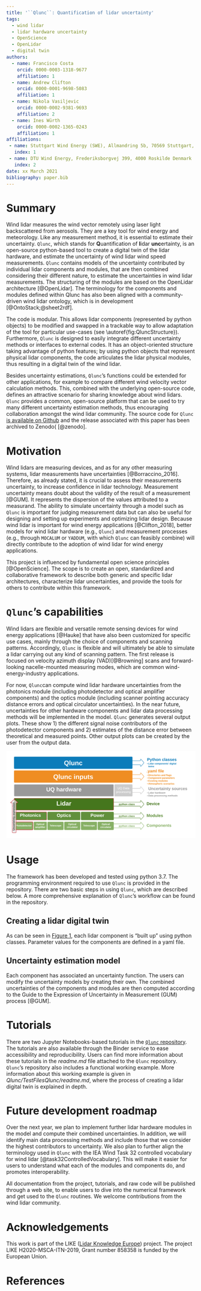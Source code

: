 ```yaml
---
title: '``Qlunc``: Quantification of lidar uncertainty'
tags:
  - wind lidar
  - lidar hardware uncertainty
  - OpenScience
  - OpenLidar
  - digital twin
authors:
  - name: Francisco Costa
	orcid: 0000-0003-1318-9677
	affiliation: 1
  - name: Andrew Clifton
	orcid: 0000-0001-9698-5083
	affiliation: 1
  - name: Nikola Vasiljevic
	orcid: 0000-0002-9381-9693
	affiliation: 2
  - name: Ines Würth
	orcid: 0000-0002-1365-0243
	affiliation: 1
affiliations:
 - name: Stuttgart Wind Energy (SWE), Allmandring 5b, 70569 Stuttgart, Germany
   index: 1
 - name: DTU Wind Energy, Frederiksborgvej 399, 4000 Roskilde Denmark 
   index: 2
date: xx March 2021
bibliography: paper.bib
---
```

# Summary
Wind lidar measures the wind vector remotely using laser light backscattered from aerosols. They are a key tool for wind energy and meteorology. Like any measurement method, it is essential to estimate their uncertainty.
``Qlunc``, which stands for **Q**uantification of **l**idar **unc**ertainty, is an open-source python-based tool to create a digital twin of the lidar hardware, and estimate the uncertainty of wind lidar wind speed measurements.
``Qlunc`` contains models of the uncertainty contributed by individual lidar components and modules, that are then combined considering their different nature, to estimate the uncertainties in wind lidar measurements. The structuring of the modules are based on the OpenLidar architecture [@OpenLidar]. The terminology for the components and modules defined within Qlunc has also been aligned with a community-driven wind lidar ontology, which is in development [@OntoStack;@sheet2rdf]. 

The code is modular. This allows lidar components (represented by python objects) to be modified and swapped in a trackable way to allow adaptation of the tool for particular use-cases (see \autoref{fig:QluncStructure}). Furthermore, ``Qlunc`` is designed to easily integrate different uncertainty methods or interfaces to external codes. It has an object-oriented structure taking advantage of python features; by using python objects that represent physical lidar components, the code articulates the lidar physical modules, thus resulting in a digital twin of the wind lidar. 

Besides uncertainty estimations, ``Qlunc``’s functions could be extended for other applications, for example to compare different  wind velocity vector calculation methods. This, combined with the underlying open-source code, defines an attractive scenario for sharing knowledge about wind lidars. 
``Qlunc`` provides a common, open-source platform that can be used to try many different uncertainty estimation methods, thus encouraging collaboration amongst the wind lidar community.
The source code for ``Qlunc`` [is available on Github](https://github.com/SWE-UniStuttgart/Qlunc) and the release associated with this paper has been archived to Zenodo( [@zenodo].

# Motivation
Wind lidars are measuring devices, and as for any other measuring systems, lidar measurements have uncertainties [@Borraccino_2016]. Therefore, as already stated, it is crucial to assess their measurements uncertainty, to increase confidence in lidar technology.
Measurement uncertainty means doubt about the validity of the result of a measurement [@GUM]. It represents the dispersion of the values attributed to a measurand. The ability to simulate uncertainty through a model such as ``Qlunc`` is important for judging measurement data but can also be useful for designing and setting up experiments and optimizing lidar design. Because wind lidar is important for wind energy applications [@Clifton_2018], better models for wind lidar hardware (e.g., ``Qlunc``) and measurement processes (e.g., through ``MOCALUM`` or ``YADDUM``, with which ``Qlunc`` can feasibly combine) will directly contribute to the adoption of wind lidar for wind energy applications. 

This project is influenced by fundamental open science principles [@OpenScience]. The scope is to create an open, standardized and collaborative framework to describe both generic and specific lidar architectures, characterize lidar uncertainties, and provide the tools for others to contribute within this framework. 
 
# ``Qlunc``’s capabilities
Wind lidars are flexible and versatile remote sensing devices for wind energy applications [@Hauke] that have also been customized for specific use cases, mainly through the choice of components and scanning patterns. Accordingly, ``Qlunc`` is flexible and will ultimately be able to simulate a lidar carrying out any kind of scanning pattern. The first release is focused on velocity azimuth display (VAD)[@Browning] scans and forward-looking nacelle-mounted measuring modes, which are common wind-energy-industry applications. 

For now, ``Qlunc``can compute wind lidar hardware uncertainties from the photonics module (including photodetector and optical amplifier components) and the optics module (including scanner pointing accuracy distance errors and optical circulator uncertainties). In the near future, uncertainties for other hardware components and lidar data processing methods will be implemented in the model.
``Qlunc`` generates several output plots. These show 1) the different signal noise contributors of the photodetector components and 2) estimates of the distance error between theoretical and measured points. Other output plots can be created by the user from the output data.
 
![Qlunc basic structure.\label{fig:QluncStructure}](Qlunc_BasicStructure_diagram.png)
 
# Usage
The framework has been developed and tested using python 3.7. The programming environment required to use ``Qlunc`` is provided in the repository. 
There are two basic steps in using ``Qlunc``, which are described below. A more comprehensive  explanation of ``Qlunc``’s workflow can be found in the repository.

## Creating a lidar digital twin
As can be seen in [Figure 1](\autoref{fig:QluncStructure}), each lidar component is “built up” using python classes. Parameter values for the components are defined in a yaml file. 

## Uncertainty estimation model
Each component has associated an uncertainty function. The users can modify the uncertainty models by creating their own. 
The combined uncertainties of the  components and modules are then computed according to the Guide to the Expression of Uncertainty in Measurement (GUM) process [@GUM].
 
# Tutorials
There are  two Jupyter Notebooks-based tutorials in the [``Qlunc`` repository](https://github.com/SWE-UniStuttgart/Qlunc/tree/Qlunc-V0.9/Tutorials). The tutorials are also available through the Binder service to ease accessibility and reproducibility. 
Users can find more information about these tutorials in the *readme.md* file attached to the ``Qlunc`` repository.
``Qlunc``’s repository also includes a functional working example. More information about this working example is given in *Qlunc/TestFilesQlunc/readme.md*, where the process of creating a lidar digital twin is explained in depth.
 
# Future development roadmap
Over the next year, we plan to implement further lidar hardware modules in the model and compute their combined uncertainties. In addition, we will identify main data processing methods and include those that we consider the highest contributors to uncertainty. 
We also plan to further align the terminology used in ``Qlunc`` with the IEA Wind Task 32 controlled vocabulary for wind lidar [@task32ControlledVocabulary]. This will make it easier for users to understand what each of the modules and components do, and promotes interoperability.

All documentation from the project, tutorials, and raw code will be published through a web site, to enable users to dive into the numerical framework and get used to the ``Qlunc`` routines.
We welcome contributions from the wind lidar community.

# Acknowledgements
This work is part of the LIKE ([Lidar Knowledge Europe](https://www.msca-like.eu/)) project. The project LIKE H2020-MSCA-ITN-2019, Grant number 858358 is funded by the European Union.
 
# References
 

